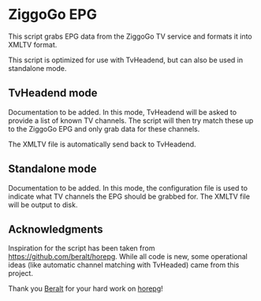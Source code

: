 # ZiggoGo EPG

This script grabs EPG data from the ZiggoGo TV service and formats it into XMLTV format.

This script is optimized for use with TvHeadend, but can also be used in standalone mode.

## TvHeadend mode

Documentation to be added. In this mode, TvHeadend will be asked to provide a list of known TV
channels. The script will then try match these up to the ZiggoGo EPG and only grab data for these
channels.

The XMLTV file is automatically send back to TvHeadend.

## Standalone mode

Documentation to be added. In this mode, the configuration file is used to indicate what TV channels
the EPG should be grabbed for. The XMLTV file will be output to disk.

## Acknowledgments

Inspiration for the script has been taken from https://github.com/beralt/horepg. While all code is
new, some operational ideas (like automatic channel matching with TvHeaded) came from this project.

Thank you [Beralt](https://github.com/beralt) for your hard work on
[horepg](https://github.com/beralt/horepg)!
